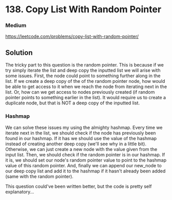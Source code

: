 # 138. Copy List With Random Pointer

### Medium

https://leetcode.com/problems/copy-list-with-random-pointer/

## Solution

The tricky part to this question is the random pointer. This is because if we try simply iterate the list and deep copy the inputted list we will arise with some issues. First, the node could point to something further along in the list. If we create a deep copy of the of the random pointer node, how would be able to get access to it when we reach the node from iterating next in the list. Or, how can we get access to nodes previously created (if random pointer points to something earlier in the list). It would require us to create a duplicate node, but that is NOT a deep copy of the inputted list.

### Hashmap

We can solve these issues my using the almighty hashmap. Every time we iterate next in the list, we should check if the node has previously been found in our hashmap. If it has we should use the value of the hashmap instead of creating another deep copy (we'll see why in a little bit). Otherwise, we can just create a new node with the value given from the input list. 
Then, we should check if the random pointer is in our hashmap. If it is, we should set our node's random pointer value to point to the hashmap value of this random pointer. And, finally we can append our new_node to our deep copy list and add it to the hashmap if it hasn't already been added (same with the random pointer).

This question could've been written better, but the code is pretty self explanatory...
